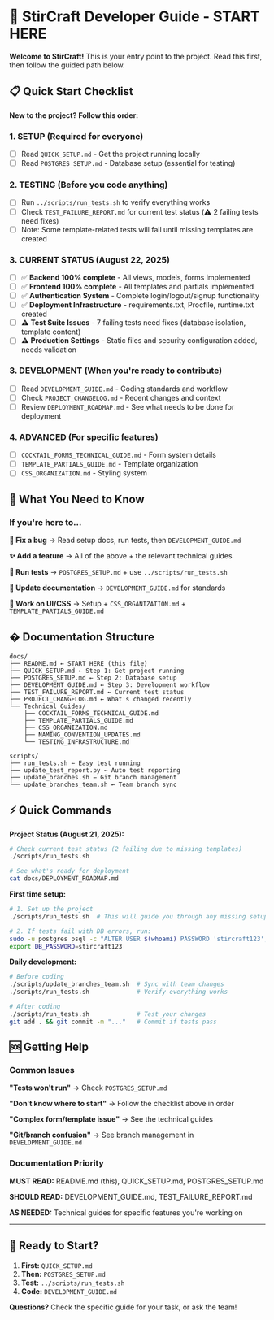 # 🚀 StirCraft Developer Guide - START HERE

**Welcome to StirCraft!** This is your entry point to the project. Read this first, then follow the guided path below.

## 📋 Quick Start Checklist

**New to the project? Follow this order:**

### 1. **SETUP** (Required for everyone)
- [ ] Read `QUICK_SETUP.md` - Get the project running locally
- [ ] Read `POSTGRES_SETUP.md` - Database setup (essential for testing)

### 2. **TESTING** (Before you code anything)
- [ ] Run `../scripts/run_tests.sh` to verify everything works
- [ ] Check `TEST_FAILURE_REPORT.md` for current test status (⚠️ 2 failing tests need fixes)
- [ ] Note: Some template-related tests will fail until missing templates are created

### 3. **CURRENT STATUS** (August 22, 2025)
- [ ] ✅ **Backend 100% complete** - All views, models, forms implemented
- [ ] ✅ **Frontend 100% complete** - All templates and partials implemented
- [ ] ✅ **Authentication System** - Complete login/logout/signup functionality  
- [ ] ✅ **Deployment Infrastructure** - requirements.txt, Procfile, runtime.txt created
- [ ] ⚠️ **Test Suite Issues** - 7 failing tests need fixes (database isolation, template content)
- [ ] ⚠️ **Production Settings** - Static files and security configuration added, needs validation

### 3. **DEVELOPMENT** (When you're ready to contribute)
- [ ] Read `DEVELOPMENT_GUIDE.md` - Coding standards and workflow
- [ ] Check `PROJECT_CHANGELOG.md` - Recent changes and context
- [ ] Review `DEPLOYMENT_ROADMAP.md` - See what needs to be done for deployment

### 4. **ADVANCED** (For specific features)
- [ ] `COCKTAIL_FORMS_TECHNICAL_GUIDE.md` - Form system details
- [ ] `TEMPLATE_PARTIALS_GUIDE.md` - Template organization
- [ ] `CSS_ORGANIZATION.md` - Styling system

## 🎯 What You Need to Know

### If you're here to...

**🔧 Fix a bug** → Read setup docs, run tests, then `DEVELOPMENT_GUIDE.md`

**✨ Add a feature** → All of the above + the relevant technical guides

**🧪 Run tests** → `POSTGRES_SETUP.md` + use `../scripts/run_tests.sh`

**📝 Update documentation** → `DEVELOPMENT_GUIDE.md` for standards

**🎨 Work on UI/CSS** → Setup + `CSS_ORGANIZATION.md` + `TEMPLATE_PARTIALS_GUIDE.md`

## � Documentation Structure

```
docs/
├── README.md ← START HERE (this file)
├── QUICK_SETUP.md ← Step 1: Get project running
├── POSTGRES_SETUP.md ← Step 2: Database setup
├── DEVELOPMENT_GUIDE.md ← Step 3: Development workflow
├── TEST_FAILURE_REPORT.md ← Current test status
├── PROJECT_CHANGELOG.md ← What's changed recently
└── Technical Guides/
    ├── COCKTAIL_FORMS_TECHNICAL_GUIDE.md
    ├── TEMPLATE_PARTIALS_GUIDE.md
    ├── CSS_ORGANIZATION.md
    ├── NAMING_CONVENTION_UPDATES.md
    └── TESTING_INFRASTRUCTURE.md

scripts/
├── run_tests.sh ← Easy test running
├── update_test_report.py ← Auto test reporting
├── update_branches.sh ← Git branch management
└── update_branches_team.sh ← Team branch sync
```

## ⚡ Quick Commands

**Project Status (August 21, 2025):**
```bash
# Check current test status (2 failing due to missing templates)
./scripts/run_tests.sh

# See what's ready for deployment
cat docs/DEPLOYMENT_ROADMAP.md
```

**First time setup:**
```bash
# 1. Set up the project
./scripts/run_tests.sh  # This will guide you through any missing setup

# 2. If tests fail with DB errors, run:
sudo -u postgres psql -c "ALTER USER $(whoami) PASSWORD 'stircraft123';"
export DB_PASSWORD=stircraft123
```

**Daily development:**
```bash
# Before coding
./scripts/update_branches_team.sh  # Sync with team changes
./scripts/run_tests.sh             # Verify everything works

# After coding
./scripts/run_tests.sh             # Test your changes
git add . && git commit -m "..."   # Commit if tests pass
```

## 🆘 Getting Help

### Common Issues

**"Tests won't run"** → Check `POSTGRES_SETUP.md`

**"Don't know where to start"** → Follow the checklist above in order

**"Complex form/template issue"** → See the technical guides

**"Git/branch confusion"** → See branch management in `DEVELOPMENT_GUIDE.md`

### Documentation Priority

**MUST READ:** README.md (this), QUICK_SETUP.md, POSTGRES_SETUP.md

**SHOULD READ:** DEVELOPMENT_GUIDE.md, TEST_FAILURE_REPORT.md

**AS NEEDED:** Technical guides for specific features you're working on

---

## 🎉 Ready to Start?

1. **First:** `QUICK_SETUP.md`
2. **Then:** `POSTGRES_SETUP.md` 
3. **Test:** `../scripts/run_tests.sh`
4. **Code:** `DEVELOPMENT_GUIDE.md`

**Questions?** Check the specific guide for your task, or ask the team!

